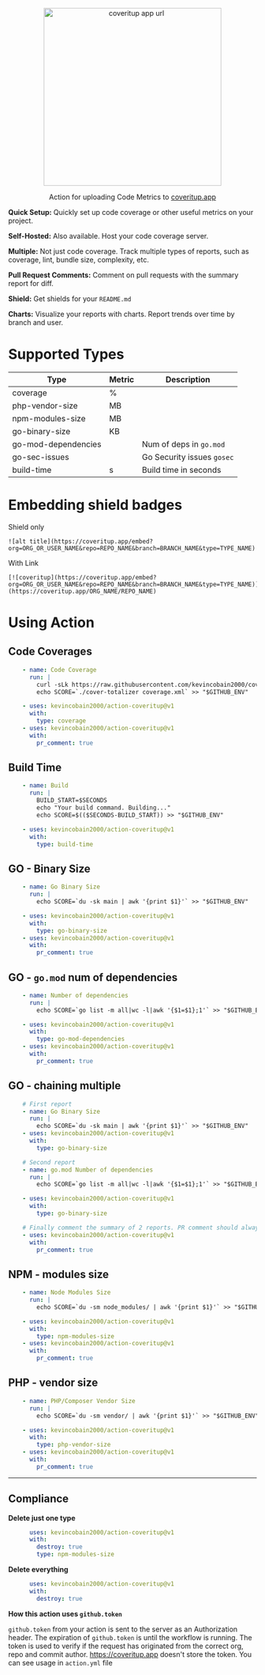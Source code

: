 <p align="center">
  <a href="https://coveritup.app">
    <img alt="coveritup app url" src="https://imgur.com/oz9s2zt.png" width="360">
  </a>
</p>
<p align="center">
  Action for uploading Code Metrics to <a href="https://coveritup.app">coveritup.app</a>
</p>

**Quick Setup:** Quickly set up code coverage or other useful metrics on your project.

**Self-Hosted:** Also available. Host your code coverage server.

**Multiple:** Not just code coverage. Track multiple types of reports, such as coverage, lint, bundle size, complexity, etc.

**Pull Request Comments:** Comment on pull requests with the summary report for diff.

**Shield:** Get shields for your `README.md`

**Charts:** Visualize your reports with charts. Report trends over time by branch and user.

# Supported Types

| Type                | Metric | Description                |
|---------------------|--------|----------------------------|
| coverage            | %      |                            |
| php-vendor-size     | MB     |                            |
| npm-modules-size    | MB     |                            |
| go-binary-size      | KB     |                            |
| go-mod-dependencies |        | Num of deps in `go.mod`    |
| go-sec-issues       |        | Go Security issues `gosec` |
| build-time          | s      | Build time in seconds      |


# Embedding shield badges

Shield only

```
![alt title](https://coveritup.app/embed?org=ORG_OR_USER_NAME&repo=REPO_NAME&branch=BRANCH_NAME&type=TYPE_NAME)
```

With Link

```
[![coveritup](https://coveritup.app/embed?org=ORG_OR_USER_NAME&repo=REPO_NAME&branch=BRANCH_NAME&type=TYPE_NAME)](https://coveritup.app/ORG_NAME/REPO_NAME)
```

# Using Action

## Code Coverages

```yaml
    - name: Code Coverage
      run: |
        curl -sLk https://raw.githubusercontent.com/kevincobain2000/cover-totalizer/master/install.sh | sh
        echo SCORE=`./cover-totalizer coverage.xml` >> "$GITHUB_ENV"

    - uses: kevincobain2000/action-coveritup@v1
      with:
        type: coverage
    - uses: kevincobain2000/action-coveritup@v1
      with:
        pr_comment: true
```

## Build Time

```yaml
    - name: Build
      run: |
        BUILD_START=$SECONDS
        echo "Your build command. Building..."
        echo SCORE=$(($SECONDS-BUILD_START)) >> "$GITHUB_ENV"

    - uses: kevincobain2000/action-coveritup@v1
      with:
        type: build-time
```

## GO - Binary Size

```yaml
    - name: Go Binary Size
      run: |
        echo SCORE=`du -sk main | awk '{print $1}'` >> "$GITHUB_ENV"

    - uses: kevincobain2000/action-coveritup@v1
      with:
        type: go-binary-size
    - uses: kevincobain2000/action-coveritup@v1
      with:
        pr_comment: true
```

## GO - `go.mod` num of dependencies

```yaml
    - name: Number of dependencies
      run: |
        echo SCORE=`go list -m all|wc -l|awk '{$1=$1};1'` >> "$GITHUB_ENV"

    - uses: kevincobain2000/action-coveritup@v1
      with:
        type: go-mod-dependencies
    - uses: kevincobain2000/action-coveritup@v1
      with:
        pr_comment: true
```

## GO - chaining multiple

```yaml
    # First report
    - name: Go Binary Size
      run: |
        echo SCORE=`du -sk main | awk '{print $1}'` >> "$GITHUB_ENV"
    - uses: kevincobain2000/action-coveritup@v1
      with:
        type: go-binary-size

    # Second report
    - name: go.mod Number of dependencies
      run: |
        echo SCORE=`go list -m all|wc -l|awk '{$1=$1};1'` >> "$GITHUB_ENV"

    - uses: kevincobain2000/action-coveritup@v1
      with:
        type: go-binary-size

    # Finally comment the summary of 2 reports. PR comment should always be in the end.
    - uses: kevincobain2000/action-coveritup@v1
      with:
        pr_comment: true
```

## NPM - modules size

```yaml
    - name: Node Modules Size
      run: |
        echo SCORE=`du -sm node_modules/ | awk '{print $1}'` >> "$GITHUB_ENV"

    - uses: kevincobain2000/action-coveritup@v1
      with:
        type: npm-modules-size
    - uses: kevincobain2000/action-coveritup@v1
      with:
        pr_comment: true
```

## PHP - vendor size

```yaml
    - name: PHP/Composer Vendor Size
      run: |
        echo SCORE=`du -sm vendor/ | awk '{print $1}'` >> "$GITHUB_ENV"

    - uses: kevincobain2000/action-coveritup@v1
      with:
        type: php-vendor-size
    - uses: kevincobain2000/action-coveritup@v1
      with:
        pr_comment: true
```

---

## Compliance

**Delete just one type**

```yaml
      uses: kevincobain2000/action-coveritup@v1
      with:
        destroy: true
        type: npm-modules-size
```

**Delete everything**

```yaml
      uses: kevincobain2000/action-coveritup@v1
      with:
        destroy: true
```

**How this action uses `github.token`**

`github.token` from your action is sent to the server as an Authorization header.
The expiration of `github.token` is until the workflow is running.
The token is used to verify if the request has originated from the correct org, repo and commit author.
https://coveritup.app doesn't store the token.
You can see usage in `action.yml` file